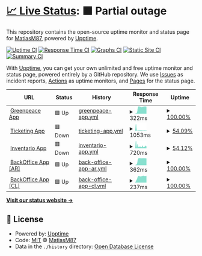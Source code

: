 # [📈 Live Status](https://demo.upptime.js.org): <!--live status--> **🟧 Partial outage**

This repository contains the open-source uptime monitor and status page for [MatiasM87](https://demo.upptime.js.org), powered by [Upptime](https://github.com/upptime/upptime).

[![Uptime CI](https://github.com/MatiasM87/MatiasM87/workflows/Uptime%20CI/badge.svg)](https://github.com/MatiasM87/MatiasM87/actions?query=workflow%3A%22Uptime+CI%22)
[![Response Time CI](https://github.com/MatiasM87/MatiasM87/workflows/Response%20Time%20CI/badge.svg)](https://github.com/MatiasM87/MatiasM87/actions?query=workflow%3A%22Response+Time+CI%22)
[![Graphs CI](https://github.com/MatiasM87/MatiasM87/workflows/Graphs%20CI/badge.svg)](https://github.com/MatiasM87/MatiasM87/actions?query=workflow%3A%22Graphs+CI%22)
[![Static Site CI](https://github.com/MatiasM87/MatiasM87/workflows/Static%20Site%20CI/badge.svg)](https://github.com/MatiasM87/MatiasM87/actions?query=workflow%3A%22Static+Site+CI%22)
[![Summary CI](https://github.com/MatiasM87/MatiasM87/workflows/Summary%20CI/badge.svg)](https://github.com/MatiasM87/MatiasM87/actions?query=workflow%3A%22Summary+CI%22)

With [Upptime](https://upptime.js.org), you can get your own unlimited and free uptime monitor and status page, powered entirely by a GitHub repository. We use [Issues](https://github.com/MatiasM87/MatiasM87/issues) as incident reports, [Actions](https://github.com/MatiasM87/MatiasM87/actions) as uptime monitors, and [Pages](https://demo.upptime.js.org) for the status page.

<!--start: status pages-->
<!-- This summary is generated by Upptime (https://github.com/upptime/upptime) -->
<!-- Do not edit this manually, your changes will be overwritten -->
<!-- prettier-ignore -->
| URL | Status | History | Response Time | Uptime |
| --- | ------ | ------- | ------------- | ------ |
| <img alt="" src="https://icons.duckduckgo.com/ip3/app.greenpeace.org.ar.ico" height="13"> [Greenpeace App](https://app.greenpeace.org.ar/coupon/regular/forms/registration) | 🟩 Up | [greenpeace-app.yml](https://github.com/MatiasM87/uptime/commits/HEAD/history/greenpeace-app.yml) | <details><summary><img alt="Response time graph" src="./graphs/greenpeace-app/response-time-week.png" height="20"> 322ms</summary><br><a href="https://MatiasM87.github.io/uptime/history/greenpeace-app"><img alt="Response time 212" src="https://img.shields.io/endpoint?url=https%3A%2F%2Fraw.githubusercontent.com%2FMatiasM87%2Fuptime%2FHEAD%2Fapi%2Fgreenpeace-app%2Fresponse-time.json"></a><br><a href="https://MatiasM87.github.io/uptime/history/greenpeace-app"><img alt="24-hour response time 376" src="https://img.shields.io/endpoint?url=https%3A%2F%2Fraw.githubusercontent.com%2FMatiasM87%2Fuptime%2FHEAD%2Fapi%2Fgreenpeace-app%2Fresponse-time-day.json"></a><br><a href="https://MatiasM87.github.io/uptime/history/greenpeace-app"><img alt="7-day response time 322" src="https://img.shields.io/endpoint?url=https%3A%2F%2Fraw.githubusercontent.com%2FMatiasM87%2Fuptime%2FHEAD%2Fapi%2Fgreenpeace-app%2Fresponse-time-week.json"></a><br><a href="https://MatiasM87.github.io/uptime/history/greenpeace-app"><img alt="30-day response time 236" src="https://img.shields.io/endpoint?url=https%3A%2F%2Fraw.githubusercontent.com%2FMatiasM87%2Fuptime%2FHEAD%2Fapi%2Fgreenpeace-app%2Fresponse-time-month.json"></a><br><a href="https://MatiasM87.github.io/uptime/history/greenpeace-app"><img alt="1-year response time 210" src="https://img.shields.io/endpoint?url=https%3A%2F%2Fraw.githubusercontent.com%2FMatiasM87%2Fuptime%2FHEAD%2Fapi%2Fgreenpeace-app%2Fresponse-time-year.json"></a></details> | <details><summary><a href="https://MatiasM87.github.io/uptime/history/greenpeace-app">100.00%</a></summary><a href="https://MatiasM87.github.io/uptime/history/greenpeace-app"><img alt="All-time uptime 99.74%" src="https://img.shields.io/endpoint?url=https%3A%2F%2Fraw.githubusercontent.com%2FMatiasM87%2Fuptime%2FHEAD%2Fapi%2Fgreenpeace-app%2Fuptime.json"></a><br><a href="https://MatiasM87.github.io/uptime/history/greenpeace-app"><img alt="24-hour uptime 100.00%" src="https://img.shields.io/endpoint?url=https%3A%2F%2Fraw.githubusercontent.com%2FMatiasM87%2Fuptime%2FHEAD%2Fapi%2Fgreenpeace-app%2Fuptime-day.json"></a><br><a href="https://MatiasM87.github.io/uptime/history/greenpeace-app"><img alt="7-day uptime 100.00%" src="https://img.shields.io/endpoint?url=https%3A%2F%2Fraw.githubusercontent.com%2FMatiasM87%2Fuptime%2FHEAD%2Fapi%2Fgreenpeace-app%2Fuptime-week.json"></a><br><a href="https://MatiasM87.github.io/uptime/history/greenpeace-app"><img alt="30-day uptime 100.00%" src="https://img.shields.io/endpoint?url=https%3A%2F%2Fraw.githubusercontent.com%2FMatiasM87%2Fuptime%2FHEAD%2Fapi%2Fgreenpeace-app%2Fuptime-month.json"></a><br><a href="https://MatiasM87.github.io/uptime/history/greenpeace-app"><img alt="1-year uptime 99.88%" src="https://img.shields.io/endpoint?url=https%3A%2F%2Fraw.githubusercontent.com%2FMatiasM87%2Fuptime%2FHEAD%2Fapi%2Fgreenpeace-app%2Fuptime-year.json"></a></details>
| <img alt="" src="https://icons.duckduckgo.com/ip3/rt.greenpeace.org.ar.ico" height="13"> [Ticketing App](https://rt.greenpeace.org.ar/) | 🟥 Down | [ticketing-app.yml](https://github.com/MatiasM87/uptime/commits/HEAD/history/ticketing-app.yml) | <details><summary><img alt="Response time graph" src="./graphs/ticketing-app/response-time-week.png" height="20"> 1053ms</summary><br><a href="https://MatiasM87.github.io/uptime/history/ticketing-app"><img alt="Response time 969" src="https://img.shields.io/endpoint?url=https%3A%2F%2Fraw.githubusercontent.com%2FMatiasM87%2Fuptime%2FHEAD%2Fapi%2Fticketing-app%2Fresponse-time.json"></a><br><a href="https://MatiasM87.github.io/uptime/history/ticketing-app"><img alt="24-hour response time 333" src="https://img.shields.io/endpoint?url=https%3A%2F%2Fraw.githubusercontent.com%2FMatiasM87%2Fuptime%2FHEAD%2Fapi%2Fticketing-app%2Fresponse-time-day.json"></a><br><a href="https://MatiasM87.github.io/uptime/history/ticketing-app"><img alt="7-day response time 1053" src="https://img.shields.io/endpoint?url=https%3A%2F%2Fraw.githubusercontent.com%2FMatiasM87%2Fuptime%2FHEAD%2Fapi%2Fticketing-app%2Fresponse-time-week.json"></a><br><a href="https://MatiasM87.github.io/uptime/history/ticketing-app"><img alt="30-day response time 1235" src="https://img.shields.io/endpoint?url=https%3A%2F%2Fraw.githubusercontent.com%2FMatiasM87%2Fuptime%2FHEAD%2Fapi%2Fticketing-app%2Fresponse-time-month.json"></a><br><a href="https://MatiasM87.github.io/uptime/history/ticketing-app"><img alt="1-year response time 907" src="https://img.shields.io/endpoint?url=https%3A%2F%2Fraw.githubusercontent.com%2FMatiasM87%2Fuptime%2FHEAD%2Fapi%2Fticketing-app%2Fresponse-time-year.json"></a></details> | <details><summary><a href="https://MatiasM87.github.io/uptime/history/ticketing-app">54.09%</a></summary><a href="https://MatiasM87.github.io/uptime/history/ticketing-app"><img alt="All-time uptime 94.74%" src="https://img.shields.io/endpoint?url=https%3A%2F%2Fraw.githubusercontent.com%2FMatiasM87%2Fuptime%2FHEAD%2Fapi%2Fticketing-app%2Fuptime.json"></a><br><a href="https://MatiasM87.github.io/uptime/history/ticketing-app"><img alt="24-hour uptime 54.05%" src="https://img.shields.io/endpoint?url=https%3A%2F%2Fraw.githubusercontent.com%2FMatiasM87%2Fuptime%2FHEAD%2Fapi%2Fticketing-app%2Fuptime-day.json"></a><br><a href="https://MatiasM87.github.io/uptime/history/ticketing-app"><img alt="7-day uptime 54.09%" src="https://img.shields.io/endpoint?url=https%3A%2F%2Fraw.githubusercontent.com%2FMatiasM87%2Fuptime%2FHEAD%2Fapi%2Fticketing-app%2Fuptime-week.json"></a><br><a href="https://MatiasM87.github.io/uptime/history/ticketing-app"><img alt="30-day uptime 53.25%" src="https://img.shields.io/endpoint?url=https%3A%2F%2Fraw.githubusercontent.com%2FMatiasM87%2Fuptime%2FHEAD%2Fapi%2Fticketing-app%2Fuptime-month.json"></a><br><a href="https://MatiasM87.github.io/uptime/history/ticketing-app"><img alt="1-year uptime 87.90%" src="https://img.shields.io/endpoint?url=https%3A%2F%2Fraw.githubusercontent.com%2FMatiasM87%2Fuptime%2FHEAD%2Fapi%2Fticketing-app%2Fuptime-year.json"></a></details>
| <img alt="" src="https://icons.duckduckgo.com/ip3/inventario.voluntariosgreenpeace.cl.ico" height="13"> [Inventario App](https://inventario.voluntariosgreenpeace.cl/) | 🟥 Down | [inventario-app.yml](https://github.com/MatiasM87/uptime/commits/HEAD/history/inventario-app.yml) | <details><summary><img alt="Response time graph" src="./graphs/inventario-app/response-time-week.png" height="20"> 720ms</summary><br><a href="https://MatiasM87.github.io/uptime/history/inventario-app"><img alt="Response time 788" src="https://img.shields.io/endpoint?url=https%3A%2F%2Fraw.githubusercontent.com%2FMatiasM87%2Fuptime%2FHEAD%2Fapi%2Finventario-app%2Fresponse-time.json"></a><br><a href="https://MatiasM87.github.io/uptime/history/inventario-app"><img alt="24-hour response time 714" src="https://img.shields.io/endpoint?url=https%3A%2F%2Fraw.githubusercontent.com%2FMatiasM87%2Fuptime%2FHEAD%2Fapi%2Finventario-app%2Fresponse-time-day.json"></a><br><a href="https://MatiasM87.github.io/uptime/history/inventario-app"><img alt="7-day response time 720" src="https://img.shields.io/endpoint?url=https%3A%2F%2Fraw.githubusercontent.com%2FMatiasM87%2Fuptime%2FHEAD%2Fapi%2Finventario-app%2Fresponse-time-week.json"></a><br><a href="https://MatiasM87.github.io/uptime/history/inventario-app"><img alt="30-day response time 700" src="https://img.shields.io/endpoint?url=https%3A%2F%2Fraw.githubusercontent.com%2FMatiasM87%2Fuptime%2FHEAD%2Fapi%2Finventario-app%2Fresponse-time-month.json"></a><br><a href="https://MatiasM87.github.io/uptime/history/inventario-app"><img alt="1-year response time 779" src="https://img.shields.io/endpoint?url=https%3A%2F%2Fraw.githubusercontent.com%2FMatiasM87%2Fuptime%2FHEAD%2Fapi%2Finventario-app%2Fresponse-time-year.json"></a></details> | <details><summary><a href="https://MatiasM87.github.io/uptime/history/inventario-app">54.12%</a></summary><a href="https://MatiasM87.github.io/uptime/history/inventario-app"><img alt="All-time uptime 94.58%" src="https://img.shields.io/endpoint?url=https%3A%2F%2Fraw.githubusercontent.com%2FMatiasM87%2Fuptime%2FHEAD%2Fapi%2Finventario-app%2Fuptime.json"></a><br><a href="https://MatiasM87.github.io/uptime/history/inventario-app"><img alt="24-hour uptime 54.08%" src="https://img.shields.io/endpoint?url=https%3A%2F%2Fraw.githubusercontent.com%2FMatiasM87%2Fuptime%2FHEAD%2Fapi%2Finventario-app%2Fuptime-day.json"></a><br><a href="https://MatiasM87.github.io/uptime/history/inventario-app"><img alt="7-day uptime 54.12%" src="https://img.shields.io/endpoint?url=https%3A%2F%2Fraw.githubusercontent.com%2FMatiasM87%2Fuptime%2FHEAD%2Fapi%2Finventario-app%2Fuptime-week.json"></a><br><a href="https://MatiasM87.github.io/uptime/history/inventario-app"><img alt="30-day uptime 53.22%" src="https://img.shields.io/endpoint?url=https%3A%2F%2Fraw.githubusercontent.com%2FMatiasM87%2Fuptime%2FHEAD%2Fapi%2Finventario-app%2Fuptime-month.json"></a><br><a href="https://MatiasM87.github.io/uptime/history/inventario-app"><img alt="1-year uptime 87.54%" src="https://img.shields.io/endpoint?url=https%3A%2F%2Fraw.githubusercontent.com%2FMatiasM87%2Fuptime%2FHEAD%2Fapi%2Finventario-app%2Fuptime-year.json"></a></details>
| <img alt="" src="https://icons.duckduckgo.com/ip3/backoffice.greenpeace.org.ar.ico" height="13"> [BackOffice App [AR]](https://backoffice.greenpeace.org.ar/) | 🟩 Up | [back-office-app-ar.yml](https://github.com/MatiasM87/uptime/commits/HEAD/history/back-office-app-ar.yml) | <details><summary><img alt="Response time graph" src="./graphs/back-office-app-ar/response-time-week.png" height="20"> 362ms</summary><br><a href="https://MatiasM87.github.io/uptime/history/back-office-app-ar"><img alt="Response time 317" src="https://img.shields.io/endpoint?url=https%3A%2F%2Fraw.githubusercontent.com%2FMatiasM87%2Fuptime%2FHEAD%2Fapi%2Fback-office-app-ar%2Fresponse-time.json"></a><br><a href="https://MatiasM87.github.io/uptime/history/back-office-app-ar"><img alt="24-hour response time 406" src="https://img.shields.io/endpoint?url=https%3A%2F%2Fraw.githubusercontent.com%2FMatiasM87%2Fuptime%2FHEAD%2Fapi%2Fback-office-app-ar%2Fresponse-time-day.json"></a><br><a href="https://MatiasM87.github.io/uptime/history/back-office-app-ar"><img alt="7-day response time 362" src="https://img.shields.io/endpoint?url=https%3A%2F%2Fraw.githubusercontent.com%2FMatiasM87%2Fuptime%2FHEAD%2Fapi%2Fback-office-app-ar%2Fresponse-time-week.json"></a><br><a href="https://MatiasM87.github.io/uptime/history/back-office-app-ar"><img alt="30-day response time 271" src="https://img.shields.io/endpoint?url=https%3A%2F%2Fraw.githubusercontent.com%2FMatiasM87%2Fuptime%2FHEAD%2Fapi%2Fback-office-app-ar%2Fresponse-time-month.json"></a><br><a href="https://MatiasM87.github.io/uptime/history/back-office-app-ar"><img alt="1-year response time 235" src="https://img.shields.io/endpoint?url=https%3A%2F%2Fraw.githubusercontent.com%2FMatiasM87%2Fuptime%2FHEAD%2Fapi%2Fback-office-app-ar%2Fresponse-time-year.json"></a></details> | <details><summary><a href="https://MatiasM87.github.io/uptime/history/back-office-app-ar">100.00%</a></summary><a href="https://MatiasM87.github.io/uptime/history/back-office-app-ar"><img alt="All-time uptime 99.99%" src="https://img.shields.io/endpoint?url=https%3A%2F%2Fraw.githubusercontent.com%2FMatiasM87%2Fuptime%2FHEAD%2Fapi%2Fback-office-app-ar%2Fuptime.json"></a><br><a href="https://MatiasM87.github.io/uptime/history/back-office-app-ar"><img alt="24-hour uptime 100.00%" src="https://img.shields.io/endpoint?url=https%3A%2F%2Fraw.githubusercontent.com%2FMatiasM87%2Fuptime%2FHEAD%2Fapi%2Fback-office-app-ar%2Fuptime-day.json"></a><br><a href="https://MatiasM87.github.io/uptime/history/back-office-app-ar"><img alt="7-day uptime 100.00%" src="https://img.shields.io/endpoint?url=https%3A%2F%2Fraw.githubusercontent.com%2FMatiasM87%2Fuptime%2FHEAD%2Fapi%2Fback-office-app-ar%2Fuptime-week.json"></a><br><a href="https://MatiasM87.github.io/uptime/history/back-office-app-ar"><img alt="30-day uptime 100.00%" src="https://img.shields.io/endpoint?url=https%3A%2F%2Fraw.githubusercontent.com%2FMatiasM87%2Fuptime%2FHEAD%2Fapi%2Fback-office-app-ar%2Fuptime-month.json"></a><br><a href="https://MatiasM87.github.io/uptime/history/back-office-app-ar"><img alt="1-year uptime 100.00%" src="https://img.shields.io/endpoint?url=https%3A%2F%2Fraw.githubusercontent.com%2FMatiasM87%2Fuptime%2FHEAD%2Fapi%2Fback-office-app-ar%2Fuptime-year.json"></a></details>
| <img alt="" src="https://icons.duckduckgo.com/ip3/backoffice.voluntariosgreenpeace.cl.ico" height="13"> [BackOffice App [CL]](https://backoffice.voluntariosgreenpeace.cl/) | 🟩 Up | [back-office-app-cl.yml](https://github.com/MatiasM87/uptime/commits/HEAD/history/back-office-app-cl.yml) | <details><summary><img alt="Response time graph" src="./graphs/back-office-app-cl/response-time-week.png" height="20"> 237ms</summary><br><a href="https://MatiasM87.github.io/uptime/history/back-office-app-cl"><img alt="Response time 188" src="https://img.shields.io/endpoint?url=https%3A%2F%2Fraw.githubusercontent.com%2FMatiasM87%2Fuptime%2FHEAD%2Fapi%2Fback-office-app-cl%2Fresponse-time.json"></a><br><a href="https://MatiasM87.github.io/uptime/history/back-office-app-cl"><img alt="24-hour response time 267" src="https://img.shields.io/endpoint?url=https%3A%2F%2Fraw.githubusercontent.com%2FMatiasM87%2Fuptime%2FHEAD%2Fapi%2Fback-office-app-cl%2Fresponse-time-day.json"></a><br><a href="https://MatiasM87.github.io/uptime/history/back-office-app-cl"><img alt="7-day response time 237" src="https://img.shields.io/endpoint?url=https%3A%2F%2Fraw.githubusercontent.com%2FMatiasM87%2Fuptime%2FHEAD%2Fapi%2Fback-office-app-cl%2Fresponse-time-week.json"></a><br><a href="https://MatiasM87.github.io/uptime/history/back-office-app-cl"><img alt="30-day response time 175" src="https://img.shields.io/endpoint?url=https%3A%2F%2Fraw.githubusercontent.com%2FMatiasM87%2Fuptime%2FHEAD%2Fapi%2Fback-office-app-cl%2Fresponse-time-month.json"></a><br><a href="https://MatiasM87.github.io/uptime/history/back-office-app-cl"><img alt="1-year response time 186" src="https://img.shields.io/endpoint?url=https%3A%2F%2Fraw.githubusercontent.com%2FMatiasM87%2Fuptime%2FHEAD%2Fapi%2Fback-office-app-cl%2Fresponse-time-year.json"></a></details> | <details><summary><a href="https://MatiasM87.github.io/uptime/history/back-office-app-cl">100.00%</a></summary><a href="https://MatiasM87.github.io/uptime/history/back-office-app-cl"><img alt="All-time uptime 87.02%" src="https://img.shields.io/endpoint?url=https%3A%2F%2Fraw.githubusercontent.com%2FMatiasM87%2Fuptime%2FHEAD%2Fapi%2Fback-office-app-cl%2Fuptime.json"></a><br><a href="https://MatiasM87.github.io/uptime/history/back-office-app-cl"><img alt="24-hour uptime 100.00%" src="https://img.shields.io/endpoint?url=https%3A%2F%2Fraw.githubusercontent.com%2FMatiasM87%2Fuptime%2FHEAD%2Fapi%2Fback-office-app-cl%2Fuptime-day.json"></a><br><a href="https://MatiasM87.github.io/uptime/history/back-office-app-cl"><img alt="7-day uptime 100.00%" src="https://img.shields.io/endpoint?url=https%3A%2F%2Fraw.githubusercontent.com%2FMatiasM87%2Fuptime%2FHEAD%2Fapi%2Fback-office-app-cl%2Fuptime-week.json"></a><br><a href="https://MatiasM87.github.io/uptime/history/back-office-app-cl"><img alt="30-day uptime 100.00%" src="https://img.shields.io/endpoint?url=https%3A%2F%2Fraw.githubusercontent.com%2FMatiasM87%2Fuptime%2FHEAD%2Fapi%2Fback-office-app-cl%2Fuptime-month.json"></a><br><a href="https://MatiasM87.github.io/uptime/history/back-office-app-cl"><img alt="1-year uptime 84.95%" src="https://img.shields.io/endpoint?url=https%3A%2F%2Fraw.githubusercontent.com%2FMatiasM87%2Fuptime%2FHEAD%2Fapi%2Fback-office-app-cl%2Fuptime-year.json"></a></details>

<!--end: status pages-->

[**Visit our status website →**](https://demo.upptime.js.org)

## 📄 License

- Powered by: [Upptime](https://github.com/upptime/upptime)
- Code: [MIT](./LICENSE) © [MatiasM87](https://demo.upptime.js.org)
- Data in the `./history` directory: [Open Database License](https://opendatacommons.org/licenses/odbl/1-0/)
